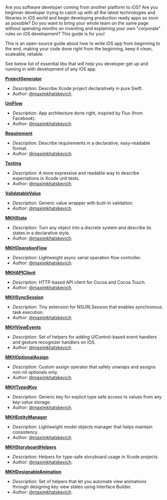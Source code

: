 Are you software developer coming from another platform to iOS? Are you beginner developer trying to catch up with all the latest technologies and libraries in iOS world and begin developing production ready apps as soon as possible? Do you want to bring your whole team on the same page without spending months on inventing and explaining your own "corporate" rules on iOS development? This guide is for you!

This is an open-source guide about how to write iOS app from beginning to the end, making your code done right from the beginning, keep it clean, scaleable, reliable.

See below list of essential libs that will help you developer get up and running in with development of any iOS app.

**[ProjectGenerator](https://XCEssentials.github.io/ProjectGenerator)**
- *Description:* Describe Xcode project declaratively in pure Swift.
- *Author:* [@maximkhatskevich](https://github.com/maximkhatskevich).

**[UniFlow](https://XCEssentials.github.io/UniFlow)**
- *Description:* App architecture done right, inspired by Flux (from Facebook).
- *Author:* [@maximkhatskevich](https://github.com/maximkhatskevich).

**[Requirement](https://XCEssentials.github.io/Requirement)**
- *Description:* Describe requirements in a declarative, easy-readable format.
- *Author:* [@maximkhatskevich](https://github.com/maximkhatskevich).

**[Testing](https://XCEssentials.github.io/Testing)**
- *Description:* A more expressive and readable way to describe expectations in Xcode unit tests.
- *Author:* [@maximkhatskevich](https://github.com/maximkhatskevich).

**[ValidatableValue](https://github.com/XCEssentials/ValidatableValue)**
- *Description:* Generic value wrapper with built-in validation.
- *Author:* [@maximkhatskevich](https://github.com/maximkhatskevich).

**[MKHState](https://github.com/maximkhatskevich/MKHState)**
- *Description:* Turn any object into a discrete system and describe its states in a declarative style.
- *Author:* [@maximkhatskevich](https://github.com/maximkhatskevich).

**[MKHOperationFlow](https://github.com/maximkhatskevich/MKHOperationFlow)**
- *Description:* Lightweight async serial operation flow controller.
- *Author:* [@maximkhatskevich](https://github.com/maximkhatskevich).

**[MKHAPIClient](https://github.com/maximkhatskevich/MKHAPIClient)**
- *Description:* HTTP-based API client for Cocoa and Cocoa Touch.
- *Author:* [@maximkhatskevich](https://github.com/maximkhatskevich).

**[MKHSyncSession](https://github.com/maximkhatskevich/MKHSyncSession)**
- *Description:* Tiny extension for NSURLSession that enables synchronous task execution.
- *Author:* [@maximkhatskevich](https://github.com/maximkhatskevich).

**[MKHViewEvents](https://github.com/maximkhatskevich/MKHViewEvents)**
- *Description:* Set of helpers for adding UIControl-based event handlers and gesture recognizer handlers on iOS.
- *Author:* [@maximkhatskevich](https://github.com/maximkhatskevich).

**[MKHOptionalAssign](https://github.com/maximkhatskevich/MKHOptionalAssign)**
- *Description:* Custom assign operator that safely unwraps and assigns non-nil optionals only.
- *Author:* [@maximkhatskevich](https://github.com/maximkhatskevich).

**[MKHTypedKey](https://github.com/maximkhatskevich/MKHTypedKey)**
- *Description:* Generic key for explicit type safe access to values from any key-value storage.
- *Author:* [@maximkhatskevich](https://github.com/maximkhatskevich).

**[MKHEntityManager](https://github.com/maximkhatskevich/MKHEntityManager)**
- *Description:* Lightweight model objects manager that helps maintain consistency.
- *Author:* [@maximkhatskevich](https://github.com/maximkhatskevich).

**[MKHStoryboardHelpers](https://github.com/maximkhatskevich/MKHStoryboardHelpers)**
- *Description:* Helpers for type-safe storyboard usage in Xcode projects.
- *Author:* [@maximkhatskevich](https://github.com/maximkhatskevich).

**[MKHDesignableAnimation](https://github.com/maximkhatskevich/MKHDesignableAnimation)**
- *Description:* Set of helpers that let you automate view animations through designing key view states using Interface Builder.
- *Author:* [@maximkhatskevich](https://github.com/maximkhatskevich).

